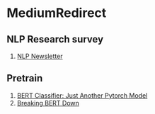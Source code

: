 # MediumRedirect

## NLP Research survey

1. [NLP Newsletter](https://medium.com/dair-ai/nlp-newsletter-bertology-primer-fastpages-t5-data-science-education-pytorch-notebooks-slow-8ae5d499e040)

## Pretrain

1. [BERT Classifier: Just Another Pytorch Model](https://towardsdatascience.com/bert-classifier-just-another-pytorch-model-881b3cf05784)
2. [Breaking BERT Down](https://towardsdatascience.com/breaking-bert-down-430461f60efb)
